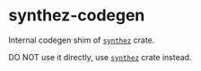 synthez-codegen
===============

Internal codegen shim of [`synthez`] crate. 

DO NOT use it directly, use [`synthez`] crate instead.





[`synthez`]: https://docs.rs/synthez
